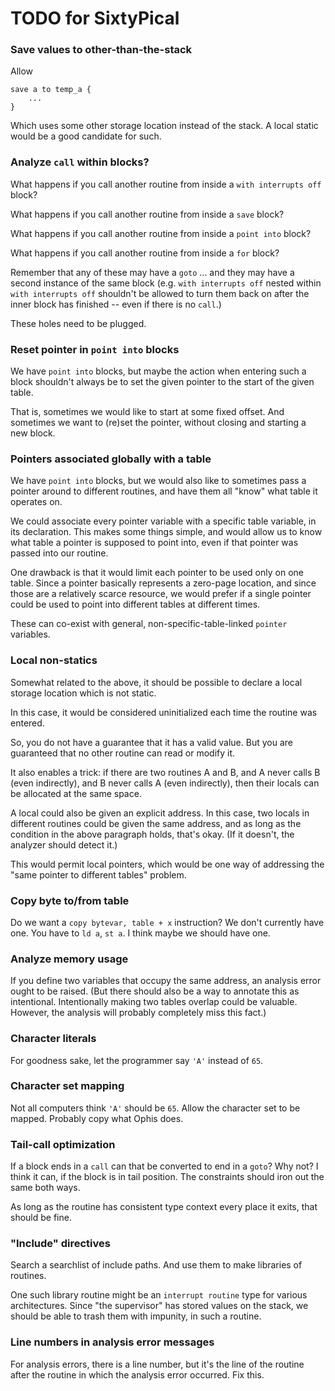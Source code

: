 TODO for SixtyPical
===================

### Save values to other-than-the-stack

Allow

    save a to temp_a {
        ...
    }

Which uses some other storage location instead of the stack.  A local static
would be a good candidate for such.

### Analyze `call` within blocks?

What happens if you call another routine from inside a `with interrupts off` block?

What happens if you call another routine from inside a `save` block?

What happens if you call another routine from inside a `point into` block?

What happens if you call another routine from inside a `for` block?

Remember that any of these may have a `goto` ... and they may have a second
instance of the same block (e.g. `with interrupts off` nested within
`with interrupts off` shouldn't be allowed to turn them back on after the
inner block has finished -- even if there is no `call`.)

These holes need to be plugged.

### Reset pointer in `point into` blocks

We have `point into` blocks, but maybe the action when entering such a
block shouldn't always be to set the given pointer to the start of the given table.

That is, sometimes we would like to start at some fixed offset.  And
sometimes we want to (re)set the pointer, without closing and starting a new block.

### Pointers associated globally with a table

We have `point into` blocks, but we would also like to sometimes pass a pointer
around to different routines, and have them all "know" what table it operates on.

We could associate every pointer variable with a specific table variable, in its
declaration.  This makes some things simple, and would allow us to know what table a
pointer is supposed to point into, even if that pointer was passed into our routine.

One drawback is that it would limit each pointer to be used only on one table.  Since a
pointer basically represents a zero-page location, and since those are a relatively scarce
resource, we would prefer if a single pointer could be used to point into different tables
at different times.

These can co-exist with general, non-specific-table-linked `pointer` variables.

### Local non-statics

Somewhat related to the above, it should be possible to declare a local storage
location which is not static.

In this case, it would be considered uninitialized each time the routine was
entered.

So, you do not have a guarantee that it has a valid value.  But you are guaranteed
that no other routine can read or modify it.

It also enables a trick: if there are two routines A and B, and A never calls B
(even indirectly), and B never calls A (even indirectly), then their locals can
be allocated at the same space.

A local could also be given an explicit address.  In this case, two locals in
different routines could be given the same address, and as long as the condition
in the above paragraph holds, that's okay.  (If it doesn't, the analyzer should
detect it.)

This would permit local pointers, which would be one way of addressing the
"same pointer to different tables" problem.

### Copy byte to/from table

Do we want a `copy bytevar, table + x` instruction?  We don't currently have one.
You have to `ld a`, `st a`.  I think maybe we should have one.

### Analyze memory usage

If you define two variables that occupy the same address, an analysis error ought
to be raised.  (But there should also be a way to annotate this as intentional.
Intentionally making two tables overlap could be valuable.  However, the analysis
will probably completely miss this fact.)

### Character literals

For goodness sake, let the programmer say `'A'` instead of `65`.

### Character set mapping

Not all computers think `'A'` should be `65`.  Allow the character set to be
mapped.  Probably copy what Ophis does.

### Tail-call optimization

If a block ends in a `call` can that be converted to end in a `goto`?  Why not?  I think it can,
if the block is in tail position.  The constraints should iron out the same both ways.

As long as the routine has consistent type context every place it exits, that should be fine.

### "Include" directives

Search a searchlist of include paths.  And use them to make libraries of routines.

One such library routine might be an `interrupt routine` type for various architectures.
Since "the supervisor" has stored values on the stack, we should be able to trash them
with impunity, in such a routine.

### Line numbers in analysis error messages

For analysis errors, there is a line number, but it's the line of the routine
after the routine in which the analysis error occurred.  Fix this.
